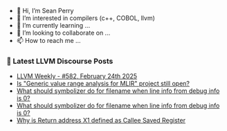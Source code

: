 - 👋 Hi, I’m Sean Perry
- 👀 I’m interested in compilers (c++, COBOL, llvm)
- 🌱 I’m currently learning ...
- 💞️ I’m looking to collaborate on ...
- 📫 How to reach me ...

<!---
s66perry/s66perry is a ✨ special ✨ repository because its `README.md` (this file) appears on your GitHub profile.
You can click the Preview link to take a look at your changes.
--->
### 📕 Latest LLVM Discourse Posts

<!-- DISCOURSE-LLVM:START -->
- [LLVM Weekly - #582, February 24th 2025](https://discourse.llvm.org/t/llvm-weekly-582-february-24th-2025/84796#post_2)
- [Is &quot;Generic value range analysis for MLIR&quot; project still open?](https://discourse.llvm.org/t/is-generic-value-range-analysis-for-mlir-project-still-open/84795#post_3)
- [What should symbolizer do for filename when line info from debug info is 0?](https://discourse.llvm.org/t/what-should-symbolizer-do-for-filename-when-line-info-from-debug-info-is-0/84797#post_6)
- [What should symbolizer do for filename when line info from debug info is 0?](https://discourse.llvm.org/t/what-should-symbolizer-do-for-filename-when-line-info-from-debug-info-is-0/84797#post_5)
- [Why is Return address X1 defined as Callee Saved Register](https://discourse.llvm.org/t/why-is-return-address-x1-defined-as-callee-saved-register/84736#post_4)
<!-- DISCOURSE-LLVM:END -->
